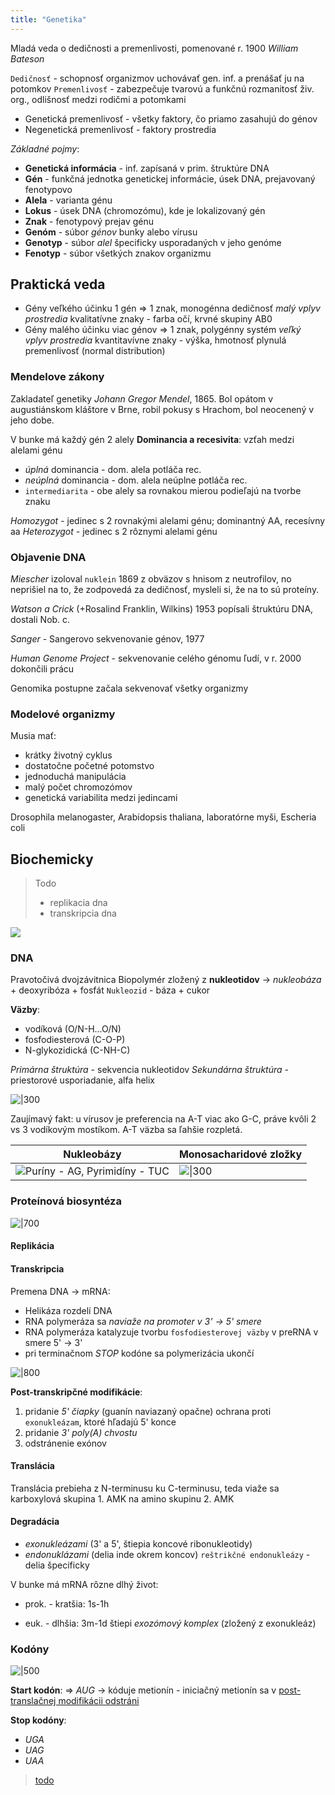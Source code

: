 ```yaml
---
title: "Genetika"
---
```


Mladá veda o dedičnosti a premenlivosti, pomenované r. 1900 *William Bateson*

`Dedičnosť` - schopnosť organizmov uchovávať gen. inf. a prenášať ju na potomkov
`Premenlivosť` - zabezpečuje tvarovú a funkčnú rozmanitosť živ. org., odlišnosť medzi rodičmi a potomkami
- Genetická premenlivosť - všetky faktory, čo priamo zasahujú do génov
- Negenetická premenlivosť - faktory prostredia

*Základné pojmy*:
- **Genetická informácia** - inf. zapísaná v prim. štruktúre DNA
- **Gén** - funkčná jednotka genetickej informácie, úsek DNA, prejavovaný fenotypovo
- **Alela** - varianta génu
- **Lokus** - úsek DNA (chromozómu), kde je lokalizovaný gén
- **Znak** - fenotypový prejav génu
- **Genóm** - súbor *génov* bunky alebo vírusu
- **Genotyp** - súbor *alel* špecificky usporadaných v jeho genóme
- **Fenotyp** - súbor všetkých znakov organizmu

## Praktická veda

- Gény veľkého účinku
	1 gén => 1 znak, monogénna dedičnosť
	*malý vplyv prostredia*
	kvalitatívne znaky - farba očí, krvné skupiny AB0
- Gény malého účinku
	viac génov => 1 znak, polygénny systém
	*veľký vplyv prostredia*
	kvantitavívne znaky - výška, hmotnosť
	plynulá premenlivosť (normal distribution)

### Mendelove zákony

Zakladateľ genetiky *Johann Gregor Mendel*, 1865.
Bol opátom v augustiánskom kláštore v Brne, robil pokusy s Hrachom, bol neocenený v jeho dobe.

V bunke má každý gén 2 alely
**Dominancia a recesivita**: vzťah medzi alelami génu
 - *úplná* dominancia - dom. alela potláča rec.
 - *neúplná* dominancia - dom. alela neúplne potláča rec.
 - `intermediarita` - obe alely sa rovnakou mierou podieľajú na tvorbe znaku

*Homozygot* - jedinec s 2 rovnakými alelami génu; dominantný AA, recesívny aa
*Heterozygot* - jedinec s 2 rôznymi alelami génu

### Objavenie DNA

*Miescher* izoloval `nuklein` 1869 z obväzov s hnisom z neutrofilov, no neprišiel na to, že zodpovedá za dedičnosť, mysleli si, že na to sú proteíny.

*Watson a Crick* (+Rosalind Franklin, Wilkins) 1953 popísali štruktúru DNA, dostali Nob. c.

*Sanger* - Sangerovo sekvenovanie génov, 1977

*Human Genome Project* - sekvenovanie celého génomu ľudí, v r. 2000 dokončili prácu

Genomika postupne začala sekvenovať všetky organizmy

### Modelové organizmy

Musia mať:
- krátky životný cyklus
- dostatočne početné potomstvo
- jednoduchá manipulácia
- malý počet chromozómov
- genetická variabilita medzi jedincami

Drosophila melanogaster, Arabidopsis thaliana, laboratórne myši, Escheria coli

## Biochemicky

> Todo
> - replikacia dna
> - transkripcia dna

![](attachments/gen.png)

### DNA

Pravotočivá dvojzávitnica
Biopolymér zložený z **nukleotidov** -> *nukleobáza* + deoxyribóza + fosfát
`Nukleozid` - báza + cukor

**Väzby**:
- vodíková (O/N-H...O/N)
- fosfodiesterová (C-O-P)
- N-glykozidická (C-NH-C)

*Primárna štruktúra* - sekvencia nukleotidov
*Sekundárna štruktúra* - priestorové usporiadanie, alfa helix

![|300](attachments/DNA_štruktúra.png)

Zaujímavý fakt: u vírusov je preferencia na A-T viac ako G-C, práve kvôli 2 vs 3 vodíkovým mostíkom. A-T väzba sa ľahšie rozpletá.

| **Nukleobázy**                                                      | **Monosacharidové zložky**                      | 
| ------------------------------------------------------------------- | ----------------------------------------------- |
| ![Puríny - AG, Pyrimidíny - TUC](attachments/purín-a-pyrimidín.png) | ![\|300](attachments/ribóza-a-deoxyribóza.png) |

### Proteínová biosyntéza

![|700](attachments/proteínová_biosyntéza.png)

#### Replikácia


#### Transkripcia

Premena DNA -> mRNA:
- Helikáza rozdelí DNA
- RNA polymeráza sa *naviaže na promoter v 3' -> 5' smere*
- RNA polymeráza katalyzuje tvorbu `fosfodiesterovej väzby` v preRNA v smere 5' -> 3'
- pri terminačnom *STOP* kodóne sa polymerizácia ukončí

![|800](attachments/transkripcia_rna.png)

**Post-transkripčné modifikácie**:
1. pridanie *5' čiapky* (guanín naviazaný opačne)
	ochrana proti `exonukleázam`, ktoré hľadajú 5' konce
2. pridanie *3' poly(A) chvostu*
3. odstránenie exónov

#### Translácia
Translácia prebieha z N-terminusu ku C-terminusu, teda viaže sa karboxylová skupina 1. AMK na amino skupinu 2. AMK

#### Degradácia 
- *exonukleázami* (3' a 5', štiepia koncové ribonukleotidy) 
- *endonuklázami* (delia inde okrem koncov)
	`reštrikčné endonukleázy` - delia špecificky 

V bunke má mRNA rôzne dlhý život:
- prok. - kratšia: 1s-1h
	
- euk. - dlhšia: 3m-1d
	štiepi *exozómový komplex* (zložený z exonukleáz)


### Kodóny

![|500](attachments/rna-kodonova-tabulka.png)

**Start kodón**:
=> *AUG* -> kóduje metionín - iniciačný metionín sa v [post-translačnej modifikácii odstráni](bio/proteíny.md#Post%20translačná%20modifikácia)

**Stop kodóny**:
- *UGA*
- *UAG*
- *UAA*

> [todo](https://en.wikipedia.org/wiki/Genetic_code)
